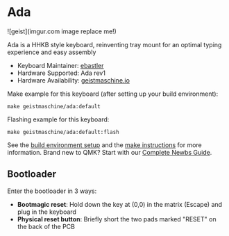 # Ada

![geist](imgur.com image replace me!)

Ada is a HHKB style keyboard, reinventing tray mount for an optimal typing experience and easy assembly
* Keyboard Maintainer: [ebastler](https://github.com/ebastler)
* Hardware Supported: Ada rev1
* Hardware Availability: [geistmaschine.io](https://geistmaschine.io/)

Make example for this keyboard (after setting up your build environment):

    make geistmaschine/ada:default

Flashing example for this keyboard:

    make geistmaschine/ada:default:flash

See the [build environment setup](https://docs.qmk.fm/#/getting_started_build_tools) and the [make instructions](https://docs.qmk.fm/#/getting_started_make_guide) for more information. Brand new to QMK? Start with our [Complete Newbs Guide](https://docs.qmk.fm/#/newbs).

## Bootloader

Enter the bootloader in 3 ways:

* **Bootmagic reset**: Hold down the key at (0,0) in the matrix (Escape) and plug in the keyboard
* **Physical reset button**: Briefly short the two pads marked "RESET" on the back of the PCB
